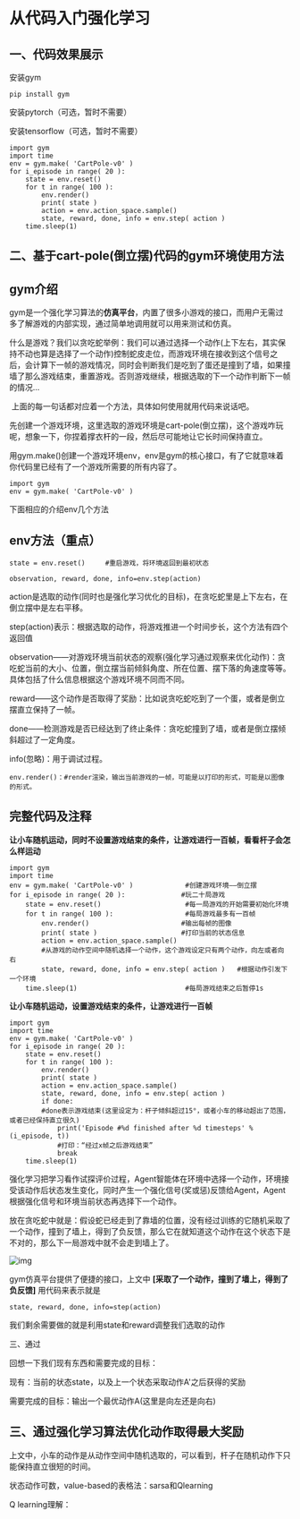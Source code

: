 # 从代码入门强化学习

## 一、代码效果展示

安装gym

```
pip install gym
```

安装pytorch（可选，暂时不需要）

安装tensorflow（可选，暂时不需要）

```
import gym
import time
env = gym.make( 'CartPole-v0' )			
for i_episode in range( 20 ):              
	state = env.reset()					
	for t in range( 100 ):                
		env.render()                     
		print( state )                  
		action = env.action_space.sample()            
		state, reward, done, info = env.step( action )   
	time.sleep(1)                  		
```

## 二、基于cart-pole(倒立摆)代码的gym环境使用方法

## gym介绍

​		gym是一个强化学习算法的**仿真平台**，内置了很多小游戏的接口，而用户无需过多了解游戏的内部实现，通过简单地调用就可以用来测试和仿真。

​		什么是游戏？我们以贪吃蛇举例：我们可以通过选择一个动作(上下左右，其实保持不动也算是选择了一个动作)控制蛇皮走位，而游戏环境在接收到这个信号之后，会计算下一帧的游戏情况，同时会判断我们是吃到了蛋还是撞到了墙，如果撞墙了那么游戏结束，重置游戏。否则游戏继续，根据选取的下一个动作判断下一帧的情况...

​		上面的每一句话都对应着一个方法，具体如何使用就用代码来说话吧。

​		先创建一个游戏环境，这里选取的游戏环境是cart-pole(倒立摆)，这个游戏咋玩呢，想象一下，你捏着撑衣杆的一段，然后尽可能地让它长时间保持直立。

用gym.make()创建一个游戏环境env，env是gym的核心接口，有了它就意味着你代码里已经有了一个游戏所需要的所有内容了。

```
import gym
env = gym.make( 'CartPole-v0' )   
```

下面相应的介绍env几个方法

## env方法（重点）

```
state = env.reset()     #重启游戏，将环境返回到最初状态
```

```
observation, reward, done, info=env.step(action)     
```

action是选取的动作(同时也是强化学习优化的目标)，在贪吃蛇里是上下左右，在倒立摆中是左右平移。

step(action)表示：根据选取的动作，将游戏推进一个时间步长，这个方法有四个返回值

observation——对游戏环境当前状态的观察(强化学习通过观察来优化动作)：贪吃蛇当前的大小、位置，倒立摆当前倾斜角度、所在位置、摆下落的角速度等等。具体包括了什么信息根据这个游戏环境不同而不同。

reward——这个动作是否取得了奖励：比如说贪吃蛇吃到了一个蛋，或者是倒立摆直立保持了一帧。

done——检测游戏是否已经达到了终止条件：贪吃蛇撞到了墙，或者是倒立摆倾斜超过了一定角度。

info(忽略)：用于调试过程。

```
env.render()：#render渲染，输出当前游戏的一帧，可能是以打印的形式，可能是以图像的形式。
```

## 完整代码及注释

**让小车随机运动，同时不设置游戏结束的条件，让游戏进行一百帧，看看杆子会怎么样运动**

```
import gym
import time
env = gym.make( 'CartPole-v0' )				#创建游戏环境——倒立摆
for i_episode in range( 20 ):              #玩二十局游戏
	state = env.reset()						#每一局游戏的开始需要初始化环境
	for t in range( 100 ):                	#每局游戏最多有一百帧
		env.render()                       #输出每帧的图像
		print( state )                     #打印当前的状态信息
		action = env.action_space.sample()            
		#从游戏的动作空间中随机选择一个动作，这个游戏设定只有两个动作，向左或者向右
		state, reward, done, info = env.step( action )   #根据动作引发下一个环境
	time.sleep(1)                  			#每局游戏结束之后暂停1s
```

**让小车随机运动，设置游戏结束的条件，让游戏进行一百帧**

```
import gym
import time
env = gym.make( 'CartPole-v0' )	
for i_episode in range( 20 ):              
	state = env.reset()
	for t in range( 100 ):              
		env.render()                     
		print( state )                    
		action = env.action_space.sample()            
		state, reward, done, info = env.step( action )   
		if done:                           
		#done表示游戏结束(这里设定为：杆子倾斜超过15°，或者小车的移动超出了范围，或者已经保持直立很久)
			print('Episode #%d finished after %d timesteps' % (i_episode, t)) 
            #打印：“经过x帧之后游戏结束”
			break
	time.sleep(1)  
```

强化学习把学习看作试探评价过程，Agent智能体在环境中选择一个动作，环境接受该动作后状态发生变化，同时产生一个强化信号(奖或惩)反馈给Agent，Agent根据强化信号和环境当前状态再选择下一个动作。

放在贪吃蛇中就是：假设蛇已经走到了靠墙的位置，没有经过训练的它随机采取了一个动作，撞到了墙上，得到了负反馈，那么它在就知道这个动作在这个状态下是不对的，那么下一局游戏中就不会走到墙上了。

![img](https://bkimg.cdn.bcebos.com/pic/3bf33a87e950352a842e0d055343fbf2b2118b6b?x-bce-process=image/resize,m_lfit,w_268,limit_1/format,f_auto)

gym仿真平台提供了便捷的接口，上文中 **[采取了一个动作，撞到了墙上，得到了负反馈]** 用代码来表示就是

```
state, reward, done, info=step(action)
```

我们剩余需要做的就是利用state和reward调整我们选取的动作

三、通过

回想一下我们现有东西和需要完成的目标：

现有：当前的状态state，以及上一个状态采取动作A'之后获得的奖励

需要完成的目标：输出一个最优动作A(这里是向左还是向右)

## 三、通过强化学习算法优化动作取得最大奖励

上文中，小车的动作是从动作空间中随机选取的，可以看到，杆子在随机动作下只能保持直立很短的时间。



状态动作可数，value-based的表格法：sarsa和Qlearning

Q learning理解：

